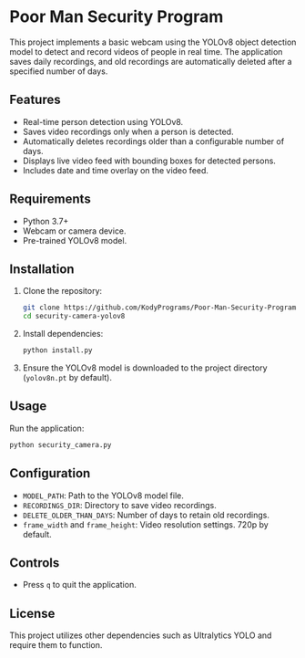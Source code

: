 # Poor Man Security Program

This project implements a basic webcam using the YOLOv8 object detection model to detect and record videos of people in real time. The application saves daily recordings, and old recordings are automatically deleted after a specified number of days.

## Features
- Real-time person detection using YOLOv8.
- Saves video recordings only when a person is detected.
- Automatically deletes recordings older than a configurable number of days.
- Displays live video feed with bounding boxes for detected persons.
- Includes date and time overlay on the video feed.

## Requirements
- Python 3.7+
- Webcam or camera device.
- Pre-trained YOLOv8 model.

## Installation
1. Clone the repository:
   ```bash
   git clone https://github.com/KodyPrograms/Poor-Man-Security-Program.git
   cd security-camera-yolov8
   ```

2. Install dependencies:
   ```bash
   python install.py
   ```

3. Ensure the YOLOv8 model is downloaded to the project directory (`yolov8n.pt` by default).

## Usage
Run the application:
```bash
python security_camera.py
```

## Configuration
- `MODEL_PATH`: Path to the YOLOv8 model file.
- `RECORDINGS_DIR`: Directory to save video recordings.
- `DELETE_OLDER_THAN_DAYS`: Number of days to retain old recordings.
- `frame_width` and `frame_height`: Video resolution settings. 720p by default.

## Controls
- Press `q` to quit the application.

## License
This project utilizes other dependencies such as Ultralytics YOLO and require them to function.
